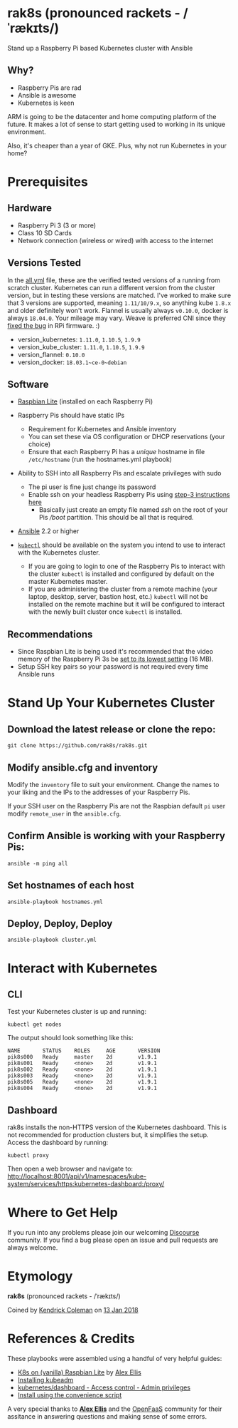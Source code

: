 # rak8s (pronounced rackets - /ˈrækɪts/)

Stand up a Raspberry Pi based Kubernetes cluster with Ansible

## Why?

* Raspberry Pis are rad
* Ansible is awesome
* Kubernetes is keen

ARM is going to be the datacenter and home computing platform of the future. It makes a lot of sense to start getting used to working in its unique environment.

Also, it's cheaper than a year of GKE. Plus, why not run Kubernetes in your home?

# Prerequisites

## Hardware

* Raspberry Pi 3 (3 or more)
* Class 10 SD Cards
* Network connection (wireless or wired) with access to the internet

## Versions Tested

In the [all.yml](group_vars/all.yml) file, these are the verified tested versions of a running from scratch cluster. Kubernetes can run a different version from the cluster version, but in testing these versions are matched. I've worked to make sure that 3 versions are supported,
meaning `1.11/10/9.x`, so anything kube `1.8.x` and older definitely won't work.
Flannel is usually always `v0.10.0`, docker is always `18.04.0`. Your mileage may vary. Weave is preferred CNI since they [fixed the bug](https://github.com/raspberrypi/linux/issues/2580) in RPi firmware. :)
* version_kubernetes: `1.11.0`, `1.10.5`, `1.9.9`
* version_kube_cluster: `1.11.0`, `1.10.5`, `1.9.9`
* version_flannel: `0.10.0`
* version_docker: `18.03.1~ce-0~debian`

## Software

* [Raspbian Lite](https://www.raspberrypi.org/downloads/raspbian/) (installed on each Raspberry Pi)

* Raspberry Pis should have static IPs
    * Requirement for Kubernetes and Ansible inventory
    * You can set these via OS configuration or DHCP reservations (your choice)
    * Ensure that each Raspberry Pi has a *unique* hostname in file `/etc/hostname` (run the hostnames.yml playbook)

* Ability to SSH into all Raspberry Pis and escalate privileges with sudo
    * The pi user is fine just change its password
    * Enable ssh on your headless Raspberry Pis using [step-3 instructions here](https://www.raspberrypi.org/documentation/remote-access/ssh/)
        * Basically just create an empty file named *ssh* on the root of your Pis */boot* partition. This should be all that is required.

* [Ansible](http://docs.ansible.com/ansible/latest/intro_installation.html) 2.2 or higher

* [`kubectl`](https://kubernetes.io/docs/tasks/tools/install-kubectl/) should be available on the system you intend to use to interact with the Kubernetes cluster.
    * If you are going to login to one of the Raspberry Pis to interact with the cluster `kubectl` is installed and configured by default on the master Kubernetes master.
    * If you are administering the cluster from a remote machine (your laptop, desktop, server, bastion host, etc.) `kubectl` will not be installed on the remote machine but it will be configured to interact with the newly built cluster once `kubectl` is installed.

## Recommendations

* Since Raspbian Lite is being used it's recommended that the video memory of the Raspberry Pi 3s be [set to its lowest setting](https://www.raspberrypi.org/documentation/configuration/config-txt/memory.md) (16 MB).
* Setup SSH key pairs so your password is not required every time Ansible runs

# Stand Up Your Kubernetes Cluster

## Download the latest release or clone the repo:

```
git clone https://github.com/rak8s/rak8s.git
```

## Modify ansible.cfg and inventory

Modify the `inventory` file to suit your environment. Change the names to your liking and the IPs to the addresses of your Raspberry Pis.

If your SSH user on the Raspberry Pis are not the Raspbian default `pi` user modify `remote_user` in the `ansible.cfg`.

## Confirm Ansible is working with your Raspberry Pis:

```
ansible -m ping all
```

## Set hostnames of each host

```
ansible-playbook hostnames.yml
```

## Deploy, Deploy, Deploy

```
ansible-playbook cluster.yml
```

# Interact with Kubernetes

## CLI

Test your Kubernetes cluster is up and running:

```
kubectl get nodes
```

The output should look something like this:

```
NAME       STATUS    ROLES     AGE       VERSION
pik8s000   Ready     master    2d        v1.9.1
pik8s001   Ready     <none>    2d        v1.9.1
pik8s002   Ready     <none>    2d        v1.9.1
pik8s003   Ready     <none>    2d        v1.9.1
pik8s005   Ready     <none>    2d        v1.9.1
pik8s004   Ready     <none>    2d        v1.9.1
```

## Dashboard

rak8s installs the non-HTTPS version of the Kubernetes dashboard. This is not recommended for production clusters but, it simplifies the setup. Access the dashboard by running:

```
kubectl proxy
```

Then open a web browser and navigate to:
[http://localhost:8001/api/v1/namespaces/kube-system/services/https:kubernetes-dashboard:/proxy/](http://localhost:8001/api/v1/namespaces/kube-system/services/https:kubernetes-dashboard:/proxy/)

# Where to Get Help

If you run into any problems please join our welcoming [Discourse](https://discourse.rak8s.io/) community. If you find a bug please open an issue and pull requests are always welcome.

# Etymology

**rak8s** (pronounced rackets - /ˈrækɪts/)

Coined by [Kendrick Coleman](https://github.com/kacole2) on [13 Jan 2018](https://twitter.com/KendrickColeman/status/952242602690129921)

# References & Credits

These playbooks were assembled using a handful of very helpful guides:

* [K8s on (vanilla) Raspbian Lite](https://gist.github.com/alexellis/fdbc90de7691a1b9edb545c17da2d975) by [Alex Ellis](https://www.alexellis.io/)
* [Installing kubeadm](https://kubernetes.io/docs/setup/independent/install-kubeadm/)
* [kubernetes/dashboard - Access control - Admin privileges](https://github.com/kubernetes/dashboard/wiki/Access-control#admin-privileges)
* [Install using the convenience script](https://docs.docker.com/engine/installation/linux/docker-ce/debian/#install-using-the-convenience-script)

A very special thanks to [**Alex Ellis**](https://www.alexellis.io/) and the [OpenFaaS](https://www.openfaas.com/) community for their assitance in answering questions and making sense of some errors.
